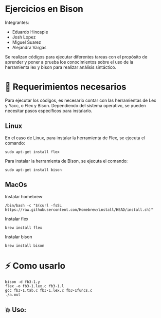 # Ejercicios en Bison
Integrantes:

- Eduardo Hincapie 
- Josh Lopez 
- Miguel Suarez 
- Alejandra Vargas

Se realizan códigos para ejecutar diferentes tareas con el propósito de aprender y poner a prueba los conocimientos sobre el uso de la herramienta lex y bison para realizar análisis sintáctico.

# 🧷 Requerimientos necesarios

Para ejecutar los códigos, es necesario contar con las herramientas de Lex y Yacc, o Flex y Bison. Dependiendo del sistema operativo, se pueden necesitar pasos específicos para instalarlo.

## Linux
En el caso de Linux, para instalar la herramienta de Flex, se ejecuta el comando:

```
sudo apt-get install flex
```

Para instalar la herramienta de Bison, se ejecuta el comando:

```
sudo apt-get install bison
```

## MacOs

Instalar homebrew
```
/bin/bash -c "$(curl -fsSL https://raw.githubusercontent.com/Homebrew/install/HEAD/install.sh)"
```

Instalar flex
```
brew install flex
```

Instalar bison
```
brew install bison
```

# ⚡ Como usarlo

```
bison -d fb3-1.y
flex -o fb3-1.lex.c fb3-1.l
gcc fb3-1.tab.c fb3-1.lex.c fb3-1funcs.c
./a.out
```

## 💥 Uso:
